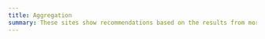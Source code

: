 ```yaml
---
title: Aggregation
summary: These sites show recommendations based on the results from more than one tactical voting site.
---
```

